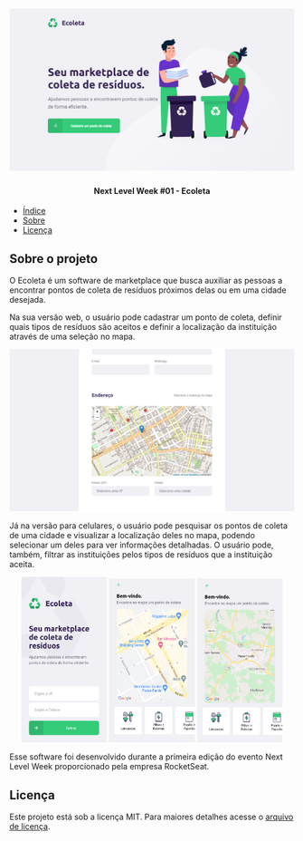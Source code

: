 <h1 align="center">
  <img alt="Página inicial da versão Web da aplicação Ecoleta" title="Landing Page do Ecoleta" src="./assets/screenshots/ecoleta_web_landing_page.png" />
</h1>

<h4 align="center"> 
	Next Level Week #01 - Ecoleta
</h4>

<!--ts-->
  * [Índice](#índice)
  * [Sobre](#sobre-o-projeto)
  * [Licença](#licença)
<!--te-->

## Sobre o projeto

O Ecoleta é um software de marketplace que busca auxiliar as pessoas a encontrar pontos de coleta de resíduos próximos delas ou em uma cidade desejada.

Na sua versão web, o usuário pode cadastrar um ponto de coleta, definir quais tipos de resíduos são aceitos e definir a localização da instituição através de uma seleção no mapa.

<div align="center">
  <img alt="Página de cadastro de pontos de coleta" title="Página de cadastro de pontos de coleta" src="./assets/screenshots/ecoleta_web_create_point.png" />
</div>

Já na versão para celulares, o usuário pode pesquisar os pontos de coleta de uma cidade e visualizar a localização deles no mapa, podendo selecionar um deles para ver informações detalhadas. O usuário pode, também, filtrar as instituições pelos tipos de resíduos que a instituição aceita.

<div align="center">
  <img title="Página de cadastro de pontos de coleta" src="./assets/screenshots/ecoleta_mobile_home_page.png" width="30%" />
  <img title="Página de cadastro de pontos de coleta" src="./assets/screenshots/ecoleta_mobile_points_page_1.png" width="30%" />
  <img title="Página de cadastro de pontos de coleta" src="./assets/screenshots/ecoleta_mobile_points_page_2.png" width="30%" />
</div>

Esse software foi desenvolvido durante a primeira edição do evento Next Level Week proporcionado pela empresa RocketSeat.

## Licença
Este projeto está sob a licença MIT. Para maiores detalhes acesse o <a href="./LICENSE.md">arquivo de licença</a>.